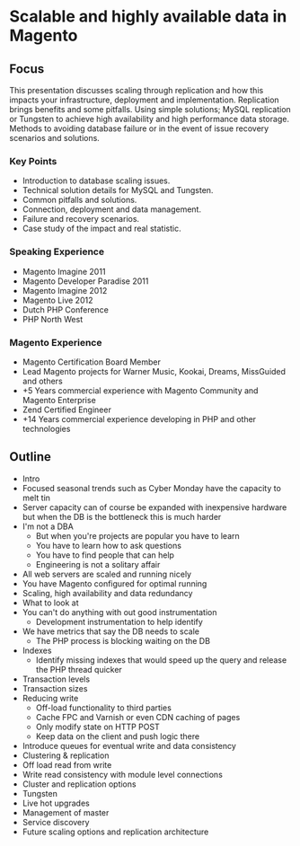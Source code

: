 # Scalable and highly available data in Magento

## Focus ##

This presentation discusses scaling through replication and how this impacts your infrastructure, deployment and implementation. Replication brings benefits and some pitfalls. Using simple solutions; MySQL replication or Tungsten to achieve high availability and high performance data storage. Methods to avoiding database failure or in the event of issue recovery scenarios and solutions.

### Key Points ###

- Introduction to database scaling issues.
- Technical solution details for MySQL and Tungsten.
- Common pitfalls and solutions.
- Connection, deployment and data management.
- Failure and recovery scenarios.
- Case study of the impact and real statistic.

### Speaking Experience ###

- Magento Imagine 2011
- Magento Developer Paradise 2011
- Magento Imagine 2012
- Magento Live 2012
- Dutch PHP Conference
- PHP North West

### Magento Experience ###

- Magento Certification Board Member
- Lead Magento projects for Warner Music, Kookai, Dreams, MissGuided and others
- +5 Years commercial experience with Magento Community and Magento Enterprise
- Zend Certified Engineer
- +14 Years commercial experience developing in PHP and other technologies

## Outline

* Intro
* Focused seasonal trends such as Cyber Monday have the capacity to melt tin
* Server capacity can of course be expanded with inexpensive hardware but when the DB is the bottleneck this is much harder
* I'm not a DBA
  * But when you're projects are popular you have to learn
  * You have to learn how to ask questions
  * You have to find people that can help
  * Engineering is not a solitary affair
* All web servers are scaled and running nicely
* You have Magento configured for optimal running
* Scaling, high availability and data redundancy
* What to look at
* You can't do anything with out good instrumentation
  * Development instrumentation to help identify
* We have metrics that say the DB needs to scale
  * The PHP process is blocking waiting on the DB
* Indexes
  * Identify missing indexes that would speed up the query and release the PHP thread quicker
* Transaction levels
* Transaction sizes
* Reducing write
  * Off-load functionality to third parties
  * Cache FPC and Varnish or even CDN caching of pages
  * Only modify state on HTTP POST
  * Keep data on the client and push logic there
* Introduce queues for eventual write and data consistency
* Clustering & replication
* Off load read from write
* Write read consistency with module level connections
* Cluster and replication options
* Tungsten
* Live hot upgrades
* Management of master
* Service discovery
* Future scaling options and replication architecture
